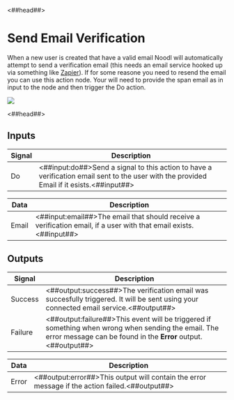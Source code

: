 <##head##>

# Send Email Verification

When a new user is created that have a valid email Noodl will automatically attempt to send a verification email (this needs an email service hooked up via something like [Zapier](/docs/guides/business-logic/zapier)). If for some reasone you need to resend the email you can use this action node. Your will need to provide the span <span class="ndl-data">email</span> as in input to the node and then trigger the <span class="ndl-signal">Do</span> action.

<div class="ndl-image-with-background l">

![](/nodes/data/user/send-email-verification/send-email-verification.png)

</div>

<##head##>

## Inputs

| Signal                             | Description                                                                                                                  |
| ---------------------------------- | ---------------------------------------------------------------------------------------------------------------------------- |
| <span class="ndl-signal">Do</span> | <##input:do##>Send a signal to this action to have a verification email sent to the user with the provided Email if it esists.<##input##> |

| Data                                | Description                                                                                     |
| ----------------------------------- | ----------------------------------------------------------------------------------------------- |
| <span class="ndl-data">Email</span> | <##input:email##>The email that should receive a verification email, if a user with that email exists.<##input##> |

## Outputs

| Signal                                  | Description                                                                                                                                                                   |
| --------------------------------------- | ----------------------------------------------------------------------------------------------------------------------------------------------------------------------------- |
| <span class="ndl-signal">Success</span> | <##output:success##>The verification email was succesfully triggered. It will be sent using your connected email service.<##output##>                                                                                     |
| <span class="ndl-signal">Failure</span> | <##output:failure##>This event will be triggered if something when wrong when sending the email. The error message can be found in the **Error** output.<##output##> |

| Data                                | Description                                                                                     |
| ----------------------------------- | ----------------------------------------------------------------------------------------------- |
| <span class="ndl-data">Error</span> | <##output:error##>This output will contain the error message if the action failed.<##output##> |